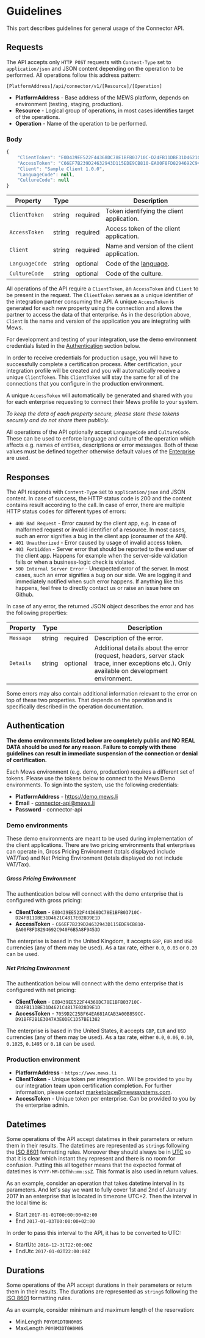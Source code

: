 # Guidelines

This part describes guidelines for general usage of the Connector API.

## Requests

The API accepts only `HTTP POST` requests with `Content-Type` set to `application/json` and JSON content depending on the operation to be performed. All operations follow this address pattern:

```text
[PlatformAddress]/api/connector/v1/[Resource]/[Operation]
```

* **PlatformAddress** - Base address of the MEWS platform, depends on environment \(testing, staging, production\).
* **Resource** - Logical group of operations, in most cases identifies target of the operations.
* **Operation** - Name of the operation to be performed.

### Body

```javascript
{
    "ClientToken": "E0D439EE522F44368DC78E1BFB03710C-D24FB11DBE31D4621C4817E028D9E1D",
    "AccessToken": "C66EF7B239D24632943D115EDE9CB810-EA00F8FD8294692C940F6B5A8F9453D",
    "Client": "Sample Client 1.0.0",
    "LanguageCode": null,
    "CultureCode": null 
}
```

| Property | Type |  | Description |
| --- | --- | --- | --- |
| `ClientToken` | string | required | Token identifying the client application. |
| `AccessToken` | string | required | Access token of the client application. |
| `Client` | string | required | Name and version of the client application. |
| `LanguageCode` | string | optional | Code of the [language](operations/configuration.md#language). |
| `CultureCode` | string | optional | Code of the culture. |

All operations of the API require a `ClientToken`, an `AccessToken` and `Client` to be present in the request. The `ClientToken` serves as a unique identifier of the integration partner consuming the API. A unique `AccessToken` is generated for each new property using the connection and allows the partner to access the data of that enterprise. As in the description above, `Client` is the name and version of the application you are integrating with Mews. 

For development and testing of your integration, use the demo environment credentials listed in the [Authentication](guidelines.md#authentication) section below. 

In order to receive credentials for production usage, you will have to successfully complete a certification process. After certification, your integration profile will be created and you will automatically receive a unique `ClientToken`. This `ClientToken` will stay the same for all of the connections that you configure in the production environment. 

A unique `AccessToken` will automatically be generated and shared with you for each enterprise requesting to connect their Mews profile to your system.

*To keep the data of each property secure, please store these tokens securely and do not share them publicly.* 


All operations of the API optionally accept `LanguageCode` and `CultureCode`. These can be used to enforce language and culture of the operation which affects e.g. names of entities, descriptions or error messages. Both of these values must be defined together otherwise default values of the [Enterprise](operations/configuration.md#enterprise) are used.

## Responses

The API responds with `Content-Type` set to `application/json` and JSON content. In case of success, the HTTP status code is 200 and the content contains result according to the call. In case of error, there are multiple HTTP status codes for different types of errors:

* `400 Bad Request` - Error caused by the client app, e.g. in case of malformed request or invalid identifier of a resource. In most cases, such an error signifies a bug in the client app \(consumer of the API\).
* `401 Unauthorized` - Error caused by usage of invalid access token.
* `403 Forbidden` - Server error that should be reported to the end user of the client app. Happens for example when the server-side validation fails or when a business-logic check is violated.
* `500 Internal Server Error` - Unexpected error of the server. In most cases, such an error signifies a bug on our side. We are logging it and immediately notified when such error happens. If anything like this happens, feel free to directly contact us or raise an issue here on Github.

In case of any error, the returned JSON object describes the error and has the following properties:

| Property | Type |  | Description |
| --- | --- | --- | --- |
| `Message` | string | required | Description of the error. |
| `Details` | string | optional | Additional details about the error \(request, headers, server stack trace, inner exceptions etc.\). Only available on development environment. |

Some errors may also contain additional information relevant to the error on top of these two properties. That depends on the operation and is specifically described in the operation documentation.

## Authentication

**The demo environments listed below are completely public and NO REAL DATA should be used for any reason. Failure to comply with these guidelines can result in immediate suspension of the connection or denial of certification.**

Each Mews environment (e.g. demo, production) requires a different set of tokens. Please use the tokens below to connect to the Mews Demo environments. To sign into the system, use the following credentials:
* **PlatformAddress** - https://demo.mews.li
* **Email** - connector-api@mews.li
* **Password** - connector-api  

### Demo environments

These demo environments are meant to be used during implementation of the client applications. There are two pricing environments that enterprises can operate in, Gross Pricing Environment (totals displayed include VAT/Tax) and Net Pricing Environment (totals displayed do not include VAT/Tax). 

##### Gross Pricing Environment

The authentication below will connect with the demo enterprise that is configured with gross pricing:

* **ClientToken** - `E0D439EE522F44368DC78E1BFB03710C-D24FB11DBE31D4621C4817E028D9E1D`
* **AccessToken** - `C66EF7B239D24632943D115EDE9CB810-EA00F8FD8294692C940F6B5A8F9453D`

The enterprise is based in the United Kingdom, it accepts `GBP`, `EUR` and `USD` currencies (any of them may be used). As a tax rate, either `0.0`, `0.05` or `0.20` can be used.

##### Net Pricing Environment

The authentication below will connect with the demo enterprise that is configured with net pricing:

* **ClientToken** - `E0D439EE522F44368DC78E1BFB03710C-D24FB11DBE31D4621C4817E028D9E1D`
* **AccessToken** - `7059D2C25BF64EA681ACAB3A00B859CC-D91BFF2B1E3047A3E0DEC1D57BE1382`

The enterprise is based in the United States, it accepts `GBP`, `EUR` and `USD` currencies (any of them may be used). As a tax rate, either `0.0`, `0.06`, `0.10`, `0.1025`, `0.1495` or `0.18` can be used.

### Production environment

* **PlatformAddress** - `https://www.mews.li`
* **ClientToken** - Unique token per integration. Will be provided to you by our integration team upon certification completion. For further information, please contact [marketplace@mewssystems.com](mailto://marketplace@mewssystems.com).
* **AccessToken** - Unique token per enterprise. Can be provided to you by the enterprise admin.

## Datetimes

Some operations of the API accept datetimes in their parameters or return them in their results. The datetimes are represented as `string`s following the [ISO 8601](https://en.wikipedia.org/wiki/ISO_8601#Combined_date_and_time_representations) formatting rules. Moreover they should always be in [UTC](https://en.wikipedia.org/wiki/ISO_8601#UTC) so that it is clear which instant they represent and there is no room for confusion. Putting this all together means that the expected format of datetimes is `YYYY-MM-DDThh:mm:ssZ`. This format is also used in return values.

As an example, consider an operation that takes datetime interval in its parameters. And let's say we want to fully cover 1st and 2nd of January 2017 in an enterprise that is located in timezone UTC+2. Then the interval in the local time is:

* Start `2017-01-01T00:00:00+02:00`
* End `2017-01-03T00:00:00+02:00`

In order to pass this interval to the API, it has to be converted to UTC:

* StartUtc `2016-12-31T22:00:00Z`
* EndUtc `2017-01-02T22:00:00Z`

## Durations

Some operations of the API accept durations in their parameters or return them in their results. The durations are represented as `string`s following the [ISO 8601](https://en.wikipedia.org/wiki/ISO_8601#Durations) formatting rules.

As an example, consider minimum and maximum length of the reservation:

* MinLength `P0Y0M1DT0H0M0S`
* MaxLength `P0Y0M3DT0H0M0S`
